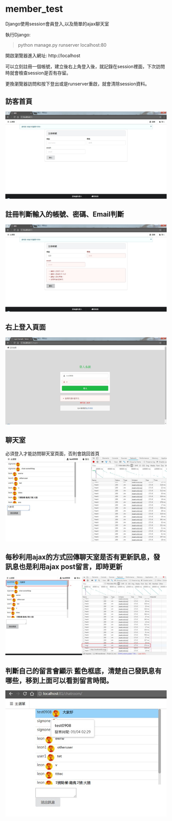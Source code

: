 # member_test
Django使用session會員登入,以及簡單的ajax聊天室

執行Django:
>python manage.py runserver localhost:80

開啟瀏覽器進入網址: http://localhost

可以立刻註冊一個帳號，建立後右上角登入後，就記錄在session裡面，下次訪問時就會檢查session是否有存留。

更換瀏覽器訪問和按下登出或是runserver重啟，就會清除session資料。  
  
## 訪客首頁  
![](https://raw.githubusercontent.com/kenson2998/member_test/master/img/member_1.jpg)
## 註冊判斷輸入的帳號、密碼、Email判斷  
![](https://raw.githubusercontent.com/kenson2998/member_test/master/img/member_2.jpg)
## 右上登入頁面  
![](https://raw.githubusercontent.com/kenson2998/member_test/master/img/member_3.jpg)
## 聊天室  
必須登入才能訪問聊天室頁面，否則會跳回首頁
![](https://raw.githubusercontent.com/kenson2998/member_test/master/img/member_4.jpg)
## 每秒利用ajax的方式回傳聊天室是否有更新訊息，發訊息也是利用ajax post留言，即時更新
![](https://raw.githubusercontent.com/kenson2998/member_test/master/img/member_5.jpg)
## 判斷自己的留言會顯示 藍色框底，清楚自己發訊息有哪些，移到上面可以看到留言時間。
![](https://raw.githubusercontent.com/kenson2998/member_test/master/img/member_6.jpg)